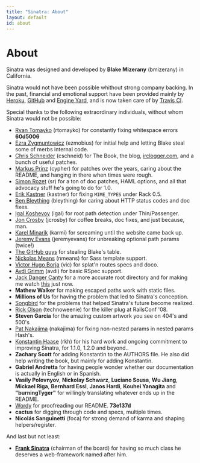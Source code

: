 ```yaml
---
title: "Sinatra: About"
layout: default
id: about
---
```


About
=====

Sinatra was designed and developed by __Blake Mizerany__ (bmizerany) in
California.

Sinatra would not have been possible whithout strong company backing.
In the past, financial and emotional support have been provided mainly by
[Heroku](http://heroku.com), [GitHub](https://github.com) and
[Engine Yard](http://www.engineyard.com/), and is now taken care of by
[Travis CI](http://travis-ci.com/).

Special thanks to the following extraordinary individuals, without whom
Sinatra would not be possible:

* [Ryan Tomayko](http://tomayko.com/) (rtomayko) for constantly fixing
  whitespace errors __60d5006__
* [Ezra Zygmuntowicz](http://brainspl.at/) (ezmobius) for initial help and
  letting Blake steal some of merbs internal code.
* [Chris Schneider](http://gittr.com) (cschneid) for The Book, the blog,
  [irclogger.com](http://irclogger.com/sinatra/), and a bunch of useful
  patches.
* [Markus Prinz](http://nuclearsquid.com/) (cypher) for patches over the
  years, caring about the README, and hanging in there when times were rough.
* [Simon Rozet](http://atonie.org/) (sr) for a ton of doc patches, HAML options,
  and all that advocacy stuff he's going to do for 1.0.
* [Erik Kastner](http://metaatem.net/) (kastner) for fixing `MIME_TYPES` under
  Rack 0.5.
* [Ben Bleything](http://blog.bleything.net/) (bleything) for caring about HTTP
  status codes and doc fixes.
* [Igal Koshevoy](http://twitter.com/igalko) (igal) for root path detection under
  Thin/Passenger.
* [Jon Crosby](http://joncrosby.me/) (jcrosby) for coffee breaks, doc fixes, and
  just because, man.
* [Karel Minarik](https://github.com/karmi) (karmi) for screaming until the
  website came back up.
* [Jeremy Evans](http://code.jeremyevans.net/) (jeremyevans) for unbreaking
  optional path params (twice!)
* [The GitHub guys](https://github.com/) for stealing Blake's table.
* [Nickolas Means](http://nmeans.org/) (nmeans) for Sass template support.
* [Victor Hugo Borja](https://github.com/vic) (vic) for splat'n routes specs and
  doco.
* [Avdi Grimm](http://avdi.org/) (avdi) for basic RSpec support.
* [Jack Danger Canty](http://jåck.com/) for a more accurate root directory
  and for making me watch [this](http://www.youtube.com/watch?v=ueaHLHgskkw) just
  now.
* **Mathew Walker** for making escaped paths work with static files.
* **Millions of Us** for having the problem that led to Sinatra's conception.
* [Songbird](http://getsongbird.com/) for the problems that helped Sinatra's
  future become realized.
* [Rick Olson](http://techno-weenie.net/) (technoweenie) for the killer plug
  at RailsConf '08.
* **Steven Garcia** for the amazing custom artwork you see on 404's and 500's
* [Pat Nakajima](http://patnakajima.com/) (nakajima) for fixing non-nested
  params in nested params Hash's.
* [Konstantin Haase](http://rkh.im) (rkh) for his hard work and ongoing
  commitment to improving Sinatra, for 1.1.0, 1.2.0 and beyond..
* **Zachary Scott** for adding Konstantin to the AUTHORS file. He also did help
  writing the book, but mainly for adding Konstantin.
* **Gabriel Andretta** for having people wonder whether our documentation is
  actually in English or in Spanish.
* **Vasily Polovnyov**, **Nickolay Schwarz**, **Luciano Sousa**, **Wu Jiang**,
  **Mickael Riga**, **Bernhard Essl**, **Janos Hardi**, **Kouhei Yanagita** and
  **"burningTyger"** for willingly translating whatever ends up in the README.
* [Wordy](https://wordy.com/) for proofreading our README. **73e137d**
* **cactus** for digging through code and specs, multiple times.
* **Nicolás Sanguinetti** (foca) for strong demand of karma and shaping
  helpers/register.

And last but not least:

* **[Frank Sinatra](http://www.sinatra.com/)** (chairman of the board) for having so much class he
  deserves a web-framework named after him.
